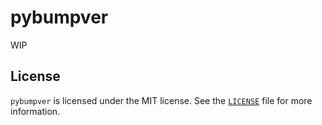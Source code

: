 # pybumpver

WIP

## License

`pybumpver` is licensed under the MIT license. See the [`LICENSE`](LICENSE) file for more information.
